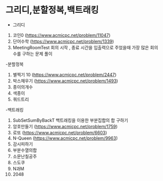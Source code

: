 # 그리디,분할정복,백트래킹
- 그리디

1. 코인0 (https://www.acmicpc.net/problem/11047)
2. 단어수학 (https://www.acmicpc.net/problem/1339)
3. MeetingRoomTest 회의 시작 , 종료 시간을 입출력으로 주었을때 가장 많은 회의수를 구하는 문제 풀이

-분할정복
1. 별찍기 10 (https://www.acmicpc.net/problem/2447)
2. 박스채우기 (https://www.acmicpc.net/problem/1493)
3. 종이의개수
4. 색종이
5. 쿼드트리

-백트래킹
1. SubSetSumByBackT 백트래킹을 이용한 부분집합의 합 구하기 
2. 암호만들기 (https://www.acmicpc.net/problem/1759)
3. 로또 (https://www.acmicpc.net/problem/6603)
4. N-Queen (https://www.acmicpc.net/problem/9963)
5. 감시피하기
6. 부분수열의합
7. 소문난칠공주
8. 스도쿠
9. N과M
10. 2048